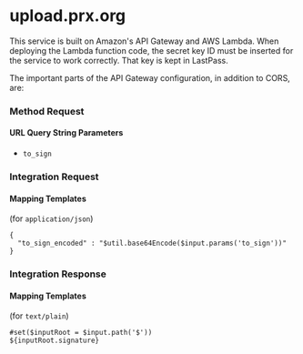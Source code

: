 # upload.prx.org

This service is built on Amazon's API Gateway and AWS Lambda. When deploying the Lambda function code, the secret key ID must be inserted for the service to work correctly. That key is kept in LastPass.

The important parts of the API Gateway configuration, in addition to CORS, are:

### Method Request

#### URL Query String Parameters

- `to_sign`

### Integration Request

#### Mapping Templates

(for `application/json`)

```
{
  "to_sign_encoded" : "$util.base64Encode($input.params('to_sign'))"
}
```

### Integration Response

#### Mapping Templates

(for `text/plain`)

```
#set($inputRoot = $input.path('$'))
${inputRoot.signature}
```

